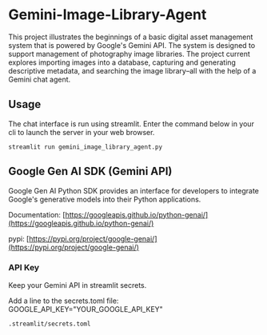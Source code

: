# Gemini-Image-Library-Agent

This project illustrates the beginnings of a basic digital asset management system that is powered by Google's Gemini API. The system is designed to support management of photography image libraries. The project current explores importing images into a database, capturing and generating descriptive metadata, and searching the image library–all with the help of a Gemini chat agent.

## Usage

The chat interface is run using streamlit. Enter the command below in your cli to launch the server in your web browser.

```commandline
streamlit run gemini_image_library_agent.py

```

## Google Gen AI SDK (Gemini API)

Google Gen AI Python SDK provides an interface for developers to integrate Google's generative models into their Python applications.

Documentation: [https://googleapis.github.io/python-genai/](https://googleapis.github.io/python-genai/)

pypi: [https://pypi.org/project/google-genai/](https://pypi.org/project/google-genai/)

### API Key

Keep your Gemini API in streamlit secrets.

Add a line to the secrets.toml file: GOOGLE_API_KEY="YOUR_GOOGLE_API_KEY"

```commandline
.streamlit/secrets.toml

```


